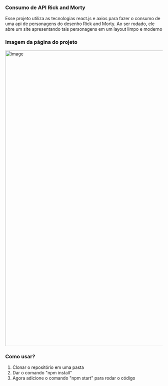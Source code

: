 ### Consumo de API Rick and Morty

Esse projeto utiliza as tecnologias react.js e axios para fazer o consumo de uma api de personagens do desenho Rick and Morty. 
Ao ser rodado, ele abre um site apresentando tais personagens em um layout limpo e moderno

### Imagem da página do projeto

<img width="941" alt="image" src="https://github.com/user-attachments/assets/3bad8901-15d3-4fad-8f2d-386bc36e1738" />

### Como usar?

1. Clonar o repositório em uma pasta
2. Dar o comando "npm install"
3. Agora adicione o comando "npm start" para rodar o código
